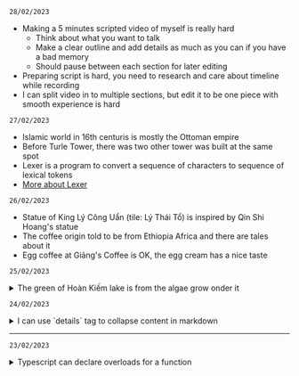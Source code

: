 `28/02/2023`
- Making a 5 minutes scripted video of myself is really hard
  + Think about what you want to talk
  + Make a clear outline and add details as much as you can if you have a bad memory
  + Should pause between each section for later editing
- Preparing script is hard, you need to research and care about timeline while recording
- I can split video in to multiple sections, but edit it to be one piece with smooth experience is hard


`27/02/2023`
- Islamic world in 16th centuris is mostly the Ottoman empire
- Before Turle Tower, there was two other tower was built at the same spot
- Lexer is a program to convert a sequence of characters to sequence of lexical tokens
- [More about Lexer](https://en.wikipedia.org/wiki/Lexical_analysis)

`26/02/2023`
- Statue of King Lý Công Uẩn (tile: Lý Thái Tổ) is inspired by Qin Shi Hoang's statue  
- The coffee origin told to be from Ethiopia Africa and there are tales about it
- Egg coffee at Giảng's Coffee is OK, the egg cream has a nice taste

`25/02/2023`
<details>
  <summary>The green of Hoàn Kiếm lake is from the algae grow onder it</summary>

Despite changes in weather and seasons, the green color of Hoan Kiem Lake remains fairly consistent throughout the year. This is because the lake is relatively shallow, with an average depth of only about 1.5-2 meters, which allows sunlight to penetrate all the way to the bottom. As a result, algae and other plants are able to grow and thrive throughout the year, giving the water its characteristic green color.
</details>

`24/02/2023`
<details>
  <summary>I can use `details` tag to collapse content in markdown</summary>

  ## Rules
  1. Have an empty line after the `</summary>` tag or markdown/code blocks will not render.
  2. Have an empty line after each `</details>` tag if you have multiple collapsible sections.
</details>

----
`23/02/2023`  
<details>
  <summary>Typescript can declare overloads for a function</summary>

  ```typescript
  export function add(n1: number): (n3: number) => number;
  export function add(n1: number, n2: number): number;
  export function add(n1: number, n2?: number) {
    if (!n2) {
      return function(n3: number): number {
        return n1 + n3;
      }
    }

    return n1 + n2;
  }

  add(1, 2) // result: 3
  add(1)(2) // result: 3
  ```
</details>

